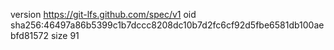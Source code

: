 version https://git-lfs.github.com/spec/v1
oid sha256:46497a86b5399c1b7dccc8208dc10b7d2fc6cf92d5fbe6581db100aebfd81572
size 91
